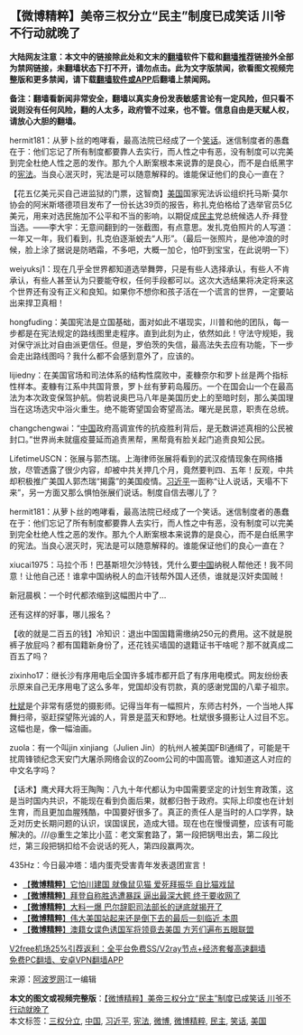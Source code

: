  <h2>【微博精粹】美帝三权分立“民主”制度已成笑话 川爷不行动就晚了</h2> <p class="notice"><b>大陆网友注意：本文中的链接除此处和文末的<a href="https://github.com/bannedbook/fanqiang" >翻墙</a>软件下载和<a href="https://github.com/killgcd/justmysocks/blob/master/README.md">翻墙推荐</a>链接外全部为禁网链接，未翻墙状态下打不开，请勿点击。此为文字版禁闻，欲看图文视频完整版和更多禁闻，请下载<a href="https://github.com/bannedbook/fanqiang">翻墙软件或APP</a>后翻墙上禁闻网。</p><p>备注：翻墙看新闻非常安全，翻墙以真实身份发表敏感言论有一定风险，但只看不说则没有任何风险，翻的人太多，政府管不过来，也不管。信息自由是天赋人权，请放心大胆的翻墙。</b></p>  <div class="entry"> <p id="summary">hermit181：从萝卜丝的咆哮看，最高法院已经成了一个<a href="https://www.bannedbook.org/bnews/tag/%E7%AC%91%E8%AF%9D/" class="st_tag internal_tag" rel="tag" title="标签 笑话 下的日志">笑话</a>。迷信制度者的愚蠢在于：他们忘记了所有制度都要靠人去实行，而人性之中有恶，没有制度可以完美到完全杜绝人性之恶的发作。那九个人断案根本来说靠的是良心，而不是白纸黑字的<a href="https://www.bannedbook.org/bnews/tag/%e5%ae%aa%e6%b3%95/" class="st_tag internal_tag" rel="tag" title="标签 宪法 下的日志">宪法</a>。当良心泯灭时，宪法是可以随意解释的。谁能保证他们的良心一直在？</p> <p id="conimg">【花五亿美元买自己进监狱的门票，这智商】<a href="https://www.bannedbook.org/bnews/tag/%e7%be%8e%e5%9b%bd/" class="st_tag internal_tag" rel="tag" title="标签 美国 下的日志">美国</a>国家宪法诉讼组织托马斯‧莫尔协会的阿米斯塔德项目发布了一份长达39页的报告，称扎克伯格给了选举官员5亿美元，用来对选民施加不公平和不当的影响，以期促成<a href="https://www.bannedbook.org/bnews/tag/%e6%b0%91%e4%b8%bb/" class="st_tag internal_tag" rel="tag" title="标签 民主 下的日志">民主</a>党总统候选人乔‧拜登当选。——李大宇：无意间翻到的一张截图，有点意思。发扎克伯照片的人写道：一年又一年，我们看到，扎克伯逐渐蜕去“人形”。（最后一张照片，是他冲浪的时候，脸上涂了据说是防晒霜，不多吧，大概一加仑，怕吓到宝宝，在此说明一下）</p> <p>weiyuksj1：现在几乎全世界都知道选举舞弊，只是有些人选择承认，有些人不肯承认，有些人甚至认为只要能夺权，任何手段都可以。这次大选结果将决定将来这个世界还有没有正义和良知。如果你不想你和孩子活在一个谎言的世界，一定要站出来捍卫真相！</p> <p>hongfuding：美国宪法是立国基础，面对如此不堪现实，川普和他的团队，每一步都是在宪法规定的路线图里走程序。直到此刻为止，依然如此！守法守规矩，我对保守派比对自由派更信任。但是，罗伯茨的失信，最高法失去应有功能，下一步会走出路线图吗？我什么都不会感到意外了，应该的。</p>  <p>lijiedny：在美国官场和司法体系的结构性腐败中，麦糠奈尔和罗卜丝是两个指标性样本。麦糠有江系中共国背景，罗卜丝有萝莉岛履历。一个在国会山一个在最高法为本次政变保驾护航。倘若说奥巴马八年是美国历史上的至暗时刻，那么美国理当在这场选灾中浴火重生。绝不能寄望国会寄望高法。曙光是民意，职责在总统。</p> <p>changchengwai：“<a href="https://www.bannedbook.org/bnews/tag/%E4%B8%AD%E5%9B%BD/" class="st_tag internal_tag" rel="tag" title="标签 中国 下的日志">中国</a>政府高调宣传的抗疫胜利背后，是无数讲述真相的公民被封口。”世界尚未就瘟疫蔓延而追责黑帮，黑帮竟有脸关起门追责良知公民。</p> <p>LifetimeUSCN：张展与郭杰瑞。上海律师张展将看到的武汉疫情现象在网络播放，尽管透露了很少内容，却被中共关押几个月，竟然要判四、五年！反观，中共却积极推广美国人郭杰瑞“揭露”的美国疫情。<a href="https://www.bannedbook.org/bnews/tag/%e4%b9%a0%e8%bf%91%e5%b9%b3/" class="st_tag internal_tag" rel="tag" title="标签 习近平 下的日志">习近平</a>一面称“让人说话，天塌不下来”，另一方面又那么惧怕张展们说话。制度自信去哪儿了？</p> <p>hermit181：从萝卜丝的咆哮看，最高法院已经成了一个笑话。迷信制度者的愚蠢在于：他们忘记了所有制度都要靠人去实行，而人性之中有恶，没有制度可以完美到完全杜绝人性之恶的发作。那九个人断案根本来说靠的是良心，而不是白纸黑字的宪法。当良心泯灭时，宪法是可以随意解释的。谁能保证他们的良心一直在？</p>  <p>xiucai1975：马拉个币！巴基斯坦欠沙特钱，凭什么要<span class='wp_keywordlink_affiliate'><a href="https://www.bannedbook.org/" title="中国" target="_blank">中国</a></span>纳税人帮他还！我不同意！让他自己还！谁拿中国纳税人的血汗钱帮外国人还债，谁就是汉奸卖国贼！</p> <p>新冠晨枫：一个时代都浓缩到这幅图片中了…</p> <p>还有这样的好事，哪儿报名？</p> <p>【收的就是二百五的钱】冷知识：退出中国国籍需缴纳250元的费用。这不就是脱裤子放屁吗？都有国籍新身份了，还花钱买墙国的退籍证书干啥呢？那不就真成二百五了吗？</p>  <p>zixinho17：继长沙有序用电后全国许多城市都开启了有序用电模式。网友纷纷表示原来自己无序用电了这么多年，党国却没有罚款，真的感谢党国的八辈子祖宗。</p> <p><span class='wp_keywordlink'><a href="https://www.bannedbook.org/forum10/topic2420.html" title="杜斌" target="_blank">杜斌</a></span>是个非常有感觉的摄影师。记得当年有一幅照片，东师古村外，一个当地人挥舞扫帚，驱赶探望陈光诚的人，背景是蓝天和野地。杜斌很多摄影让人过目不忘。这幅也是，像一幅油画。</p> <p>zuola：有一个叫jin xinjiang（Julien Jin）的杭州人被美国FBI通缉了，可能是干扰周锋锁纪念天安门大屠杀网络会议的Zoom公司的中国高管。谁知道这人对应的中文名字吗？</p> <p>【话术】鹰犬拜大将王陶陶：八九十年代都认为中国需要坚定的计划生育政策，这是当时国内共识，不能现在看到负面后果，就都归咎于政府。实际上印度也在计划生育，而且更加血腥残酷，中国要好很多了。真正的责任人是当时的人口学界，缺乏对历史长期问题的认识，误国误民，造成大错。现在也在慢慢调整，应该有可能解决的。///@重生之笨比小蓝：老文案套路了，第一段把锅甩出去，第二段比烂，第三段把锅扣给不会说话的死人，第四段赢两次。</p>  <p>435Hz：今日最冲塔：墙内蛋壳受害青年发表退团宣言！</p> <ul class='op-related-articles' title='相关阅读'> <li><a href='https://www.bannedbook.org/bnews/comments/20201218/1450223.html' target='_blank'>【<b>微博精粹</b>】它怕川建国 就像鼠见猫 爱死拜振华 自比猫戏鼠</a></li> <li><a href='https://www.bannedbook.org/bnews/comments/20201216/1448809.html' target='_blank'>【<b>微博精粹</b>】拜登自称胜选遭暴踩 逼出最深大鳄 终于要收网了</a></li> <li><a href='https://www.bannedbook.org/bnews/comments/20201215/1448058.html' target='_blank'>【<b>微博精粹</b>】大料一爆 巴尔辞职司法部长的谜底就揭开了</a></li> <li><a href='https://www.bannedbook.org/bnews/comments/20201214/1447443.html' target='_blank'>【<b>微博精粹</b>】伟大美国站起来还是倒下去的最后一刻临近 本周</a></li> <li><a href='https://www.bannedbook.org/bnews/comments/20201213/1446964.html' target='_blank'>【<b>微博精粹</b>】澳籍女谍色诱国军将领竟去美国 方芳们遍布五眼联盟</a></li> </ul> <p class="texttj"> <a href="https://www.bannedbook.org/forum23/topic22702.html" target="_blank">V2free机场25%引荐返利：全平台免费SS/V2ray节点+经济套餐高速翻墙</a><br/> <a href="https://github.com/bannedbook/fanqiang/wiki/%E7%A6%81%E9%97%BB%E7%BD%91%E5%AE%89%E5%8D%93%E7%BF%BB%E5%A2%99%E6%96%B0%E9%97%BBAPP" target="_blank">免费PC翻墙、安卓VPN翻墙APP</a></p><p> 来源：<a href="https://www.aboluowang.com/2020/1220/1536258.html" target="_blank">阿波罗网</a>江一编辑 </p><a name='sharetosocial'></a>       <div><b>本文的图文或视频完整版</b>：<a href='https://www.bannedbook.org/bnews/comments/20201220/1451515.html'>【微博精粹】美帝三权分立“民主”制度已成笑话 川爷不行动就晚了</a></div>  </div><!--END ENTRY--> <div class="postfooter"> <div>本文标签：<a href="https://www.bannedbook.org/bnews/tag/%E4%B8%89%E6%9D%83%E5%88%86%E7%AB%8B/" rel="tag">三权分立</a>, <a href="https://www.bannedbook.org/bnews/tag/%E4%B8%AD%E5%9B%BD/" rel="tag">中国</a>, <a href="https://www.bannedbook.org/bnews/tag/%e4%b9%a0%e8%bf%91%e5%b9%b3/" rel="tag">习近平</a>, <a href="https://www.bannedbook.org/bnews/tag/%e5%ae%aa%e6%b3%95/" rel="tag">宪法</a>, <a href="https://www.bannedbook.org/bnews/tag/%e5%be%ae%e5%8d%9a/" rel="tag">微博</a>, <a href="https://www.bannedbook.org/bnews/tag/%e5%be%ae%e5%8d%9a%e7%b2%be%e7%b2%b9/" rel="tag">微博精粹</a>, <a href="https://www.bannedbook.org/bnews/tag/%e6%b0%91%e4%b8%bb/" rel="tag">民主</a>, <a href="https://www.bannedbook.org/bnews/tag/%E7%AC%91%E8%AF%9D/" rel="tag">笑话</a>, <a href="https://www.bannedbook.org/bnews/tag/%e7%be%8e%e5%9b%bd/" rel="tag">美国</a></div>  </div><!--END POSTFOOTER--> 
